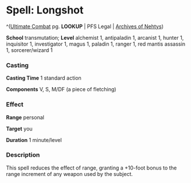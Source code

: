 # Spell: Longshot

^([Ultimate Combat][ss-longshot] pg. **LOOKUP** | PFS Legal | [Archives of Nehtys][sn-longshot])

**School** transmutation; **Level** alchemist 1, antipaladin 1, arcanist 1, hunter 1, inquisitor 1, investigator 1, magus 1, paladin 1, ranger 1, red mantis assassin 1, sorcerer/wizard 1

### Casting

**Casting Time** 1 standard action  

**Components** V, S, M/DF (a piece of fletching)

### Effect

**Range** personal  

**Target** you  

**Duration** 1 minute/level

### Description

This spell reduces the effect of range, granting a +10-foot bonus to the range increment of any weapon used by the subject.

[ss-longshot]: http://paizo.com/pathfinderRPG/v57
[sn-longshot]: http://www.archivesofnethys.com/SpellDisplay.aspx?ItemName=Longshot